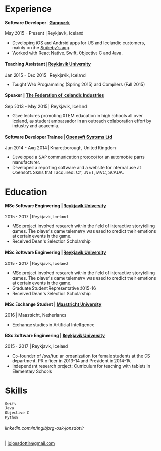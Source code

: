 Experience
======
#### **Software Developer** | [Gangverk](http://gangverk.is/)
May 2015 - Present | Reykjavik, Iceland
- Developing iOS and Android apps for US and Icelandic customers, mainly on the [Sotheby's app](https://itunes.apple.com/us/app/sothebys/id1061156465?mt=8).
- Worked with React Native, Swift, Objective C and Java.

#### **Teaching Assistant** | [Reykjavik University](https://www.ru.is/)
Jan 2015 - Dec 2015 | Reykjavik, Iceland
- Taught Web Programming (Spring 2015) and Compilers (Fall 2015)

#### **Speaker** | [The Federation of Icelandic Industries](http://www.si.is/)
Sep 2013 - May 2015 | Reykjavik, Iceland
- Gave lectures promoting STEM education in high schools all over Iceland, as student ambassador in an outreach collaboration effort by industry and academia.

#### **Software Developer Trainee** | [Opensoft Systems Ltd](http://www.opensoftsystems.co.uk/)
Jun 2014 - Aug 2014 | Knaresborough, United Kingdom
- Developed a SAP communication protocol for an automobile parts manufacturer. 
- Developed a reporting software and a website for internal use at Opensoft. Skills that I acquired: C#, .NET, MVC, SCADA.

Education
======
#### **MSc Software Engineering** | [Reykjavik University](https://www.ru.is/)
2015 - 2017 | Reykjavik, Iceland
- MSc project involved research within the field of interactive storytelling games. The player's game telemetry was used to predict their emotions at certain events in the game.
- Received Dean's Selection Scholarship

#### **MSc Software Engineering** | [Reykjavik University](https://www.ru.is/)
2015 - 2017 | Reykjavik, Iceland
- MSc project involved research within the field of interactive storytelling games. The player's game telemetry was used to predict their emotions at certain events in the game.
- Graduate Student Representative 2015-16
- Received Dean's Selection Scholarship

#### **MSc Exchange Student** | [Maastricht University](https://www.maastrichtuniversity.nl/)
2016 | Maastricht, Netherlands
- Exchange studies in Artificial Intelligence

#### **BSc Software Engineering** | [Reykjavik University](https://www.ru.is/)
2015 - 2017 | Reykjavik, Iceland
- Co-founder of /sys/tur, an organization for female students at the CS department. PR officer in 2013-14 and President in 2014-15.
- Independant research project: Curriculum for teaching with tablets in Elementary Schools

Skills
======
```python
Swift
Java
Objective C
Python
```
###### linkedin.com/in/ingibjorg-osk-jonsdottir
 | iojonsdottir@gmail.com

